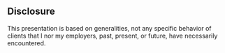 ##  Disclosure

This presentation is based on generalities, not any specific behavior of clients that I nor my employers, past, present, or future, have necessarily encountered.

<!-- .element: class="center" -->